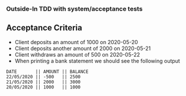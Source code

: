 ### Outside-In TDD with system/acceptance tests

## Acceptance Criteria

- Client deposits an amount of 1000 on 2020-05-20
- Client deposits another amount of 2000 on 2020-05-21
- Client withdraws an amount of 500 on 2020-05-22
- When printing a bank statement we should see the following output

```text
DATE       || AMOUNT || BALANCE
22/05/2020 || -500   || 2500
21/05/2020 || 2000   || 3000
20/05/2020 || 1000   || 1000
```

